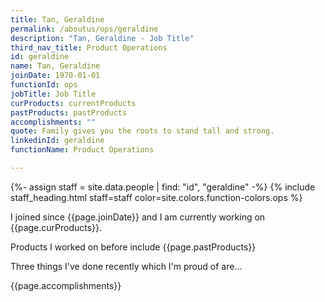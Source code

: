 ```yaml
---
title: Tan, Geraldine
permalink: /aboutus/ops/geraldine
description: "Tan, Geraldine - Job Title"
third_nav_title: Product Operations
id: geraldine
name: Tan, Geraldine
joinDate: 1970-01-01
functionId: ops
jobTitle: Job Title
curProducts: currentProducts
pastProducts: pastProducts
accomplishments: ""
quote: Family gives you the roots to stand tall and strong.
linkedinId: geraldine
functionName: Product Operations

---
```


{%- assign staff = site.data.people | find: "id", "geraldine" -%}
{% include staff_heading.html staff=staff color=site.colors.function-colors.ops %}

<p>I joined since {{page.joinDate}} and I am currently working on {{page.curProducts}}.</p>

<p>Products I worked on before include {{page.pastProducts}}</p>

<p>Three things I've done recently which I'm proud of are...</p>
{{page.accomplishments}}
